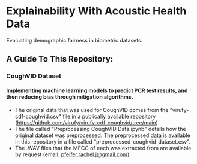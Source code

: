 # Explainability With Acoustic Health Data
Evaluating demographic fairness in biometric datasets.

## A Guide To This Repository:

### CoughVID Dataset
#### Implementing machine learning models to predict PCR test results, and then reducing bias through mitigation algorithms.
  - The original data that was used for CoughVID comes from the "virufy-cdf-coughvid.csv" file in a publically available repository (https://github.com/virufy/virufy-cdf-coughvid/tree/main).
  - The file called "Preprocessing CoughVID Data.ipynb" details how the original dataset was preprocessed. The preprocessed data is available in this repository in a file called "preprocessed_coughvid_dataset.csv".
  - The .WAV files that the MFCC of each was extracted from are available by request (email: pfeifer.rachel.j@gmail.com).
